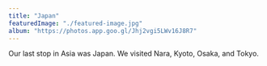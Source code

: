 ```yaml
---
title: "Japan"
featuredImage: "./featured-image.jpg"
album: "https://photos.app.goo.gl/Jhj2vgi5LWv16J8R7"
---
```

Our last stop in Asia was Japan. We visited Nara,  Kyoto, Osaka, and Tokyo.
